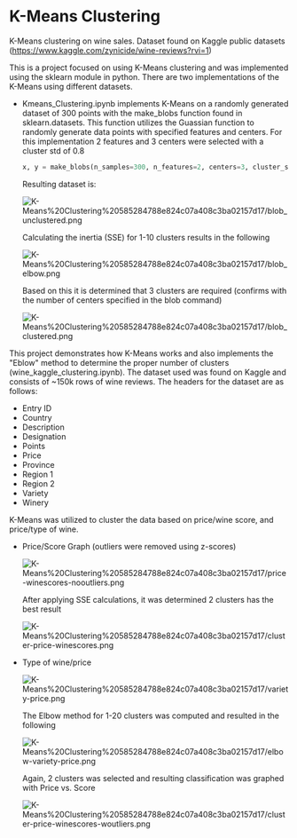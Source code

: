# K-Means Clustering
K-Means clustering on wine sales. Dataset found on Kaggle public datasets (https://www.kaggle.com/zynicide/wine-reviews?rvi=1)

This is a project focused on using K-Means clustering and was implemented using the sklearn module in python. There are two implementations of the K-Means using different datasets. 

- Kmeans_Clustering.ipynb implements K-Means on a randomly generated dataset of 300 points with the make_blobs function found in sklearn.datasets. This function utilizes the Guassian function to randomly generate data points with specified features and centers. For this implementation 2 features and 3 centers were selected with a cluster std of 0.8

    ```python
    x, y = make_blobs(n_samples=300, n_features=2, centers=3, cluster_std=0.8, shuffle=True, random_state=0)
    ```

    Resulting dataset is:

    ![K-Means%20Clustering%20585284788e824c07a408c3ba02157d17/blob_unclustered.png](K-Means%20Clustering%20585284788e824c07a408c3ba02157d17/blob_unclustered.png)

    Calculating the inertia (SSE) for 1-10 clusters results in the following

    ![K-Means%20Clustering%20585284788e824c07a408c3ba02157d17/blob_elbow.png](K-Means%20Clustering%20585284788e824c07a408c3ba02157d17/blob_elbow.png)

    Based on this it is determined that 3 clusters are required (confirms with the number of centers specified in the blob command)

    ![K-Means%20Clustering%20585284788e824c07a408c3ba02157d17/blob_clustered.png](K-Means%20Clustering%20585284788e824c07a408c3ba02157d17/blob_clustered.png)

This project demonstrates how K-Means works and also implements the "Eblow" method to determine the proper number of clusters (wine_kaggle_clustering.ipynb). The dataset used was found on Kaggle and consists of ~150k rows of wine reviews. The headers for the dataset are as follows:

- Entry ID
- Country
- Description
- Designation
- Points
- Price
- Province
- Region 1
- Region 2
- Variety
- Winery

K-Means was utilized to cluster the data based on price/wine score, and price/type of wine.

- Price/Score Graph (outliers were removed using z-scores)

    ![K-Means%20Clustering%20585284788e824c07a408c3ba02157d17/price-winescores-nooutliers.png](K-Means%20Clustering%20585284788e824c07a408c3ba02157d17/price-winescores-nooutliers.png)

    After applying SSE calculations, it was determined 2 clusters has the best result

    ![K-Means%20Clustering%20585284788e824c07a408c3ba02157d17/cluster-price-winescores.png](K-Means%20Clustering%20585284788e824c07a408c3ba02157d17/cluster-price-winescores.png)

- Type of wine/price

    ![K-Means%20Clustering%20585284788e824c07a408c3ba02157d17/variety-price.png](K-Means%20Clustering%20585284788e824c07a408c3ba02157d17/variety-price.png)

    The Elbow method for 1-20 clusters was computed and resulted in the following

    ![K-Means%20Clustering%20585284788e824c07a408c3ba02157d17/elbow-variety-price.png](K-Means%20Clustering%20585284788e824c07a408c3ba02157d17/elbow-variety-price.png)

    Again, 2 clusters was selected and resulting classification was graphed with Price vs. Score

    ![K-Means%20Clustering%20585284788e824c07a408c3ba02157d17/cluster-price-winescores-woutliers.png](K-Means%20Clustering%20585284788e824c07a408c3ba02157d17/cluster-price-winescores-woutliers.png)
